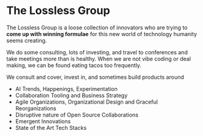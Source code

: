 # The Lossless Group

The Lossless Group is a loose collection of innovators who are trying to **come up with winning formulae** for this new world of technology humanity seems creating. 

We do some consulting, lots of investing, and travel to conferences and take meetings more than is healthy. When we are not vibe coding or deal making, we can be found eating tacos too frequently. 

We consult and cover, invest in, and sometimes build products around
- AI Trends, Happenings, Experimentation
- Collaboration Tooling and Business Strategy
- Agile Organizations, Organizational Design and Graceful Reorganizations
- Disruptive nature of Open Source Collaborations
- Emergent Innovations
- State of the Art Tech Stacks



<!--

**Here are some ideas to get you started:**

🙋‍♀️ A short introduction - what is your organization all about?
🌈 Contribution guidelines - how can the community get involved?
👩‍💻 Useful resources - where can the community find your docs? Is there anything else the community should know?
🍿 Fun facts - what does your team eat for breakfast?
🧙 Remember, you can do mighty things with the power of [Markdown](https://docs.github.com/github/writing-on-github/getting-started-with-writing-and-formatting-on-github/basic-writing-and-formatting-syntax)
-->
